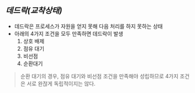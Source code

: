 ## ***데드락(교착상태)***
- 데드락은 프로세스가 자원을 얻지 못해 다음 처리를 하지 못하는 상태
- 아래의 4가지 조건을 모두 만족하면 데드락이 발생
  1. 상호 배제
  2. 점유 대기
  3. 비선점
  4. 순환대기 

> 순환 대기의 경우, 점유 대기와 비선점 조건을 만족해야 성립하므로 4가지 조건은 서로 완젆게 독립적이지는 않다.
